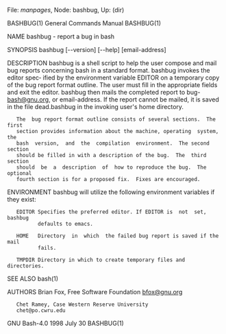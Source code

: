 File: *manpages*,  Node: bashbug,  Up: (dir)

BASHBUG(1)                  General Commands Manual                 BASHBUG(1)



NAME
       bashbug - report a bug in bash

SYNOPSIS
       bashbug [--version] [--help] [email-address]

DESCRIPTION
       bashbug is a shell script to help the user compose and mail bug reports
       concerning bash in a standard format.  bashbug invokes the editor spec‐
       ified by the environment variable EDITOR on a temporary copy of the bug
       report format outline. The user must fill in the appropriate fields and
       exit  the  editor.   bashbug  then  mails  the completed report to bug-
       bash@gnu.org, or email-address.  If the report cannot be mailed, it  is
       saved in the file dead.bashbug in the invoking user's home directory.

       The  bug report format outline consists of several sections.  The first
       section provides information about the machine, operating  system,  the
       bash  version,  and  the  compilation  environment.  The second section
       should be filled in with a description of the bug.  The  third  section
       should  be  a  description  of  how to reproduce the bug.  The optional
       fourth section is for a proposed fix.  Fixes are encouraged.

ENVIRONMENT
       bashbug will utilize the following environment variables if they exist:

       EDITOR Specifies the preferred editor. If EDITOR is  not  set,  bashbug
              defaults to emacs.

       HOME   Directory  in  which  the failed bug report is saved if the mail
              fails.

       TMPDIR Directory in which to create temporary files and directories.

SEE ALSO
       bash(1)

AUTHORS
       Brian Fox, Free Software Foundation
       bfox@gnu.org

       Chet Ramey, Case Western Reserve University
       chet@po.cwru.edu



GNU Bash-4.0                     1998 July 30                       BASHBUG(1)
